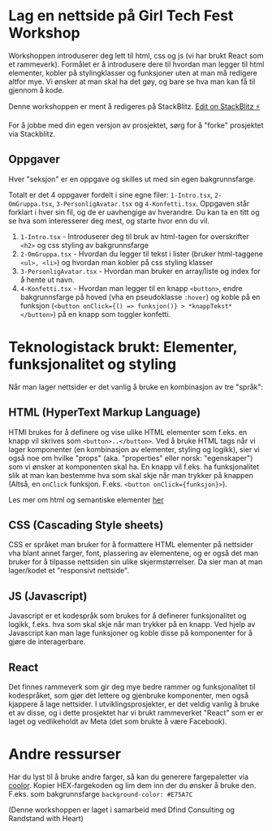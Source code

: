 # Lag en nettside på Girl Tech Fest Workshop

Workshoppen introduserer deg lett til html, css og js (vi har brukt React som et rammeverk). Formålet er å introdusere dere til hvordan man legger til html elementer, kobler på stylingklasser og funksjoner uten at man må redigere altfor mye. Vi ønsker at man skal ha det gøy, og bare se hva man kan få til gjennom å kode.

Denne workshoppen er ment å redigeres på StackBlitz.
[Edit on StackBlitz ⚡️](https://stackblitz.com/edit/react-ts-ch62ue)

For å jobbe med din egen versjon av prosjektet, sørg for å "forke" prosjektet via Stackblitz.

## Oppgaver

Hver "seksjon" er en oppgave og skilles ut med sin egen bakgrunnsfarge.

Totalt er det 4 oppgaver fordelt i sine egne filer: `1-Intro.tsx`, `2-OmGruppa.tsx`, `3-PersonligAvatar.tsx` og `4-Konfetti.tsx`. Oppgaven står forklart i hver sin fil, og de er uavhengige av hverandre. Du kan ta en titt og se hva som interesserer deg mest, og starte hvor enn du vil.

1. `1-Intro.tsx` - Introduserer deg til bruk av html-tagen for overskrifter `<h2>` og css styling av bakgrunnsfarge
2. `2-OmGruppa.tsx` - Hvordan du legger til tekst i lister (bruker html-taggene `<ul>, <li>`) og hvordan man kobler på css styling klasser
3. `3-PersonligAvatar.tsx` - Hvordan man bruker en array/liste og index for å hente ut navn.
4. `4-Konfetti.tsx` - Hvordan man legger til en knapp `<button>`, endre bakgrunnsfarge på hoved (vha en pseudoklasse `:hover`) og koble på en funksjon (`<button onClick={() => funksjon()} > *knappTekst* </button>`) på en knapp som toggler konfetti.

# Teknologistack brukt: Elementer, funksjonalitet og styling

Når man lager nettsider er det vanlig å bruke en kombinasjon av tre "språk":

## HTML (HyperText Markup Language)

HTMl brukes for å definere og vise ulike HTML elementer som f.eks. en knapp vil skrives som `<button>..</button>`. Ved å bruke HTML tags når vi lager komponenter (en kombinasjon av elementer, styling og logikk), sier vi også noe om hvilke "props" (aka. "properties" eller norsk: "egenskaper") som vi ønsker at komponenten skal ha. En knapp vil f.eks. ha funksjonalitet slik at man kan bestemme hva som skal skje når man trykker på knappen (Altså, en `onClick` funksjon. F.eks. `<button onClick={funksjon}>`).

Les mer om html og semantiske elementer [her](https://www.w3schools.com/html/html5_semantic_elements.asp)

## CSS (Cascading Style sheets)

CSS er språket man bruker for å formattere HTML elementer på nettsider vha blant annet farger, font, plassering av elementene, og er også det man bruker for å tilpasse nettsiden sin ulike skjermstørrelser. Da sier man at man lager/kodet et "responsivt nettside".

## JS (Javascript)

Javascript er et kodespråk som brukes for å definerer funksjonalitet og logikk, f.eks. hva som skal skje når man trykker på en knapp. Ved hjelp av Javascript kan man lage funksjoner og koble disse på komponenter for å gjøre de interagerbare.

## React

Det finnes rammeverk som gir deg mye bedre rammer og funksjonalitet til kodespråket, som gjør det lettere og gjenbruke komponenter, men også kjappere å lage nettsider. I utviklingsprosjekter, er det veldig vanlig å bruke et av disse, og i dette prosjektet har vi brukt rammeverket "React" som er er laget og vedlikeholdt av Meta (det som brukte å være Facebook).

# Andre ressurser

Har du lyst til å bruke andre farger, så kan du generere fargepaletter via [coolor](https://coolors.co/).
Kopier HEX-fargekoden og lim dem inn der du ønsker å bruke den. F.eks. som bakgrunnsfarge `background-color: #E75A7C`

(Denne workshoppen er laget i samarbeid med Dfind Consulting og Randstand with Heart)
